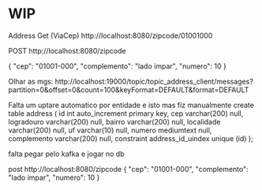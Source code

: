# WIP

Address Get (ViaCep)
http://localhost:8080/zipcode/01001000

POST
http://localhost:8080/zipcode

{
"cep": "01001-000",
"complemento": "lado ímpar",
"numero": 10
}

Olhar as mgs: http://localhost:19000/topic/topic_address_client/messages?partition=0&offset=0&count=100&keyFormat=DEFAULT&format=DEFAULT


Falta um uptare automatico por entidade e isto mas fiz manualmente
create table address
(
id          int auto_increment
primary key,
cep         varchar(200) null,
logradouro  varchar(200) null,
bairro      varchar(200) null,
localidade  varchar(200) null,
uf          varchar(10)  null,
numero      mediumtext   null,
complemento varchar(200) null,
constraint address_id_uindex
unique (id)
);

falta pegar pelo kafka e jogar no db


post
http://localhost:8080/zipcode
{
"cep": "01001-000",
"complemento": "lado ímpar",
"numero": 10
}

